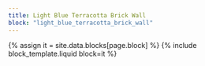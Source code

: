 ```yaml
---
title: Light Blue Terracotta Brick Wall
block: "light_blue_terracotta_brick_wall"
---
```


{% assign it = site.data.blocks[page.block] %}
{% include block_template.liquid block=it %}

